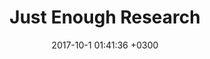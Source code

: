---
layout: book-note
title:  "Just Enough Research"
date:   2017-10-1 01:41:36 +0300
categories: book-notes
image: https://images-na.ssl-images-amazon.com/images/I/31c5qh9hliL._SX247_BO1,204,203,200_.jpg
bookCategory: User Research
rating: 4
bookLink: https://www.amazon.com/Designing-Emotion-Aaron-Walter/dp/1937557006
---